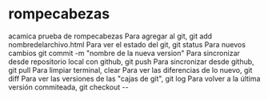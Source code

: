 # rompecabezas
acamica prueba de rompecabezas
Para agregar al git, git add nombredelarchivo.html
Para ver el estado  del git, git status
Para nuevos cambios git commit -m "nombre de la nueva version"
Para sincronizar desde repositorio local con github, git push
Para sincronizar desde github, git pull
Para limpiar terminal, clear
Para ver las diferencias de lo nuevo, git diff
Para ver las versiones de las "cajas de git", git log
Para volver a la última versión commiteada, git checkout --

